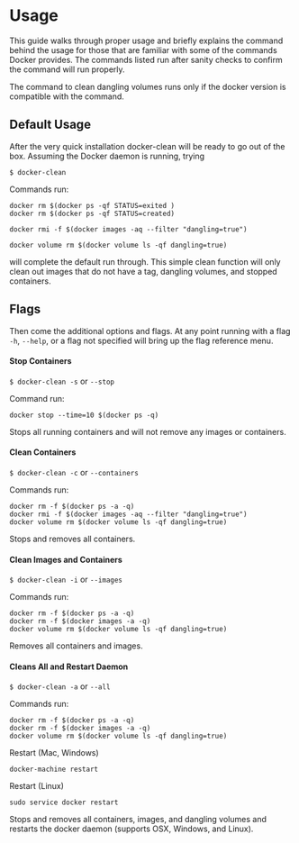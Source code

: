 # Usage
This guide walks through proper usage and briefly explains the command behind the usage for those that are familiar with some of the commands Docker provides.  The commands listed run after sanity checks to confirm the command will run properly.

The command to clean dangling volumes runs only if the docker version is compatible with the command.

## Default Usage
After the very quick installation docker-clean will be ready to go out of the box.  Assuming the Docker daemon is running, trying

`$ docker-clean`

Commands run:

```
docker rm $(docker ps -qf STATUS=exited )
docker rm $(docker ps -qf STATUS=created)

docker rmi -f $(docker images -aq --filter "dangling=true")

docker volume rm $(docker volume ls -qf dangling=true)

```

will complete the default run through.  This simple clean function will only clean out images that do not have a tag, dangling volumes, and stopped containers.  
## Flags

Then come the additional options and flags.  At any point running with a flag `-h`, `--help`, or a flag not specified will bring up the flag reference menu.

#### Stop Containers

`$ docker-clean -s` or `--stop`

Command run:

```
docker stop --time=10 $(docker ps -q)
```

Stops all running containers and will not remove any images or containers.

#### Clean Containers

`$ docker-clean -c` or `--containers`

Commands run:

```
docker rm -f $(docker ps -a -q)
docker rmi -f $(docker images -aq --filter "dangling=true")
docker volume rm $(docker volume ls -qf dangling=true)
```
Stops and removes all containers.

#### Clean Images and Containers

`$ docker-clean -i` or `--images`

Commands run:

```
docker rm -f $(docker ps -a -q)
docker rm -f $(docker images -a -q)
docker volume rm $(docker volume ls -qf dangling=true)
```
Removes all containers and images.

#### Cleans All and Restart Daemon

`$ docker-clean -a` or `--all`

Commands run:

```
docker rm -f $(docker ps -a -q)
docker rm -f $(docker images -a -q)
docker volume rm $(docker volume ls -qf dangling=true)
```
Restart (Mac, Windows)

`docker-machine restart`

Restart (Linux)

`sudo service docker restart`


Stops and removes all containers, images, and dangling volumes and restarts the docker daemon (supports OSX, Windows, and Linux).
